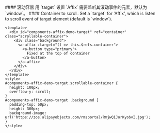 <cn>
#### 滚动容器
用 `target` 设置 `Affix` 需要监听其滚动事件的元素，默认为 `window`。
</cn>

<us>
#### Container to scroll.
Set a `target` for 'Affix', which is listen to scroll event of target element (default is `window`).
</us>

```vue
<template>
  <div id="components-affix-demo-target" ref="container" class="scrollable-container">
    <div class="background">
      <a-affix :target="() => this.$refs.container">
        <a-button type="primary">
          Fixed at the top of container
        </a-button>
      </a-affix>
    </div>
  </div>
</template>
<style>
#components-affix-demo-target.scrollable-container {
  height: 100px;
  overflow-y: scroll;
}
#components-affix-demo-target .background {
  padding-top: 60px;
  height: 300px;
  background-image: url('https://zos.alipayobjects.com/rmsportal/RmjwQiJorKyobvI.jpg');
}
</style>
```
